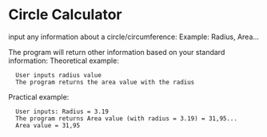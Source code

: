 # Circle Calculator

input any information about a circle/circumference: Example:  Radius, Area...

The program will return other information based on your standard information:
Theoretical example: 


      User inputs radius value
      The program returns the area value with the radius

Practical example:


      User inputs: Radius = 3.19
      The program returns Area value (with radius = 3.19) = 31,95...
      Area value = 31,95 
